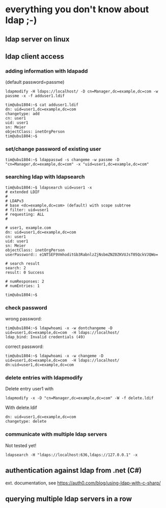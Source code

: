 # everything you don't know about ldap ;-)

## ldap server on linux

## ldap client access

### adding information with ldapadd

(default password=passme)

    ldapmodify -H ldaps://localhost/ -D cn=Manager,dc=example,dc=com -w passme -x -f adduser1.ldif
```console
tim@ubu1804:~$ cat adduser1.ldif 
dn: uid=user1,dc=example,dc=com
changetype: add
cn: user1
uid: user1
sn: Meier
objectClass: inetOrgPerson
tim@ubu1804:~$ 
```

### set/change password of existing user

    tim@ubu1804:~$ ldappasswd -s changeme -w passme -D "cn=Manager,dc=example,dc=com" -x "uid=user1,dc=example,dc=com"

### searching ldap with ldapsearch
```console
tim@ubu1804:~$ ldapsearch uid=user1 -x
# extended LDIF
#
# LDAPv3
# base <dc=example,dc=com> (default) with scope subtree
# filter: uid=user1
# requesting: ALL
#

# user1, example.com
dn: uid=user1,dc=example,dc=com
cn: user1
uid: user1
sn: Meier
objectClass: inetOrgPerson
userPassword:: e1NTSEF9VmhoditGb3RabnlzZjNsbmZNZ0ZKVUJsT05QckVJQWo=

# search result
search: 2
result: 0 Success

# numResponses: 2
# numEntries: 1

tim@ubu1804:~$ 
```

### check password
wrong password:

    tim@ubu1804:~$ ldapwhoami -x -w dontchangeme -D uid=user1,dc=example,dc=com  -H ldaps://localhost/
    ldap_bind: Invalid credentials (49)

correct password:

    tim@ubu1804:~$ ldapwhoami -x -w changeme -D uid=user1,dc=example,dc=com  -H ldaps://localhost/
    dn:uid=user1,dc=example,dc=com

### delete entries with ldapmodify ###

Delete entry user1 with

    ldapmodify -x -D "cn=Manager,dc=example,dc=com" -W -f delete.ldif

With delete.ldif

    dn: uid=user1,dc=example,dc=com
    changetype: delete

### communicate with multiple ldap servers ###
Not tested yet!

    ldapsearch -H "ldaps://localhost:636,ldaps://127.0.0.1" -x


## authentication against ldap from .net (C#)

ext. documentation, see https://auth0.com/blog/using-ldap-with-c-sharp/

## querying multiple ldap servers in a row

